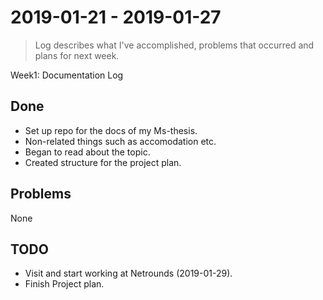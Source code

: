 #  2019-01-21 -  2019-01-27
> Log describes what I've accomplished, problems that occurred and plans for next week.

Week1: Documentation Log

## Done
* Set up repo for the docs of my Ms-thesis.
* Non-related things such as accomodation etc.
* Began to read about the topic.
* Created structure for the project plan.

## Problems
None

## TODO
* Visit and start working at Netrounds (2019-01-29).
* Finish Project plan.

